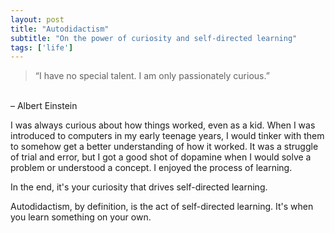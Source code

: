 ```yaml
---
layout: post
title: "Autodidactism"
subtitle: "On the power of curiosity and self-directed learning"
tags: ['life']
---
```


> “I have no special talent. I am only passionately curious.”
<br/>
– Albert Einstein

I was always curious about how things worked, even as a kid. When I was introduced to computers in my early teenage years, I would tinker with them to somehow get a better understanding of how it worked. It was a struggle of trial and error, but I got a good shot of dopamine when I would solve a problem or understood a concept. I enjoyed the process of learning.

In the end, it's your curiosity that drives self-directed learning.

Autodidactism, by definition, is the act of self-directed learning. It's when you learn something on your own.

